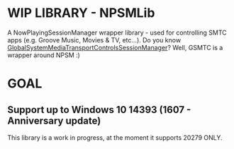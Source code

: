 # WIP LIBRARY - NPSMLib
A NowPlayingSessionManager wrapper library - used for controlling SMTC apps (e.g. Groove Music, Movies &amp; TV, etc...). Do you know [GlobalSystemMediaTransportControlsSessionManager](https://docs.microsoft.com/en-us/uwp/api/windows.media.control.globalsystemmediatransportcontrolssessionmanager)? Well, GSMTC is a wrapper around NPSM :)

# GOAL
## Support up to Windows 10 14393 (1607 - Anniversary update)

This library is a work in progress, at the moment it supports 20279 ONLY.
